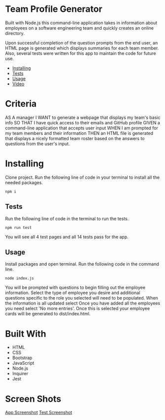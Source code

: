 <!-- Code to Insert Images
![Search city](images/shot1.png) -->

# Team Profile Generator

Built with Node.js this command-line application takes in information about employees on a software engineering team and quickly creates an online directory.

Upon successful completion of the question prompts from the end user, an HTML page is generated which displays summaries for each team member. Also, several tests were written for this app to maintain the code for future use.

- [Installing](https://www.example.com)
- [Tests](https://www.example.com) 
- [Usage](https://www.example.com) 
- [Video](https://www.example.com) 

# Criteria

AS A manager
I WANT to generate a webpage that displays my team's basic info
SO THAT I have quick access to their emails and GitHub profile
GIVEN a command-line application that accepts user input
WHEN I am prompted for my team members and their information
THEN an HTML file is generated that displays a nicely formatted team roster based on the answers to questions from the user's input.

# Installing

Clone project. Run the following line of code in your terminal to install all the needed packages.

    npm i

## Tests

Run the following line of code in the terminal to run the tests.

    npm run test

You will see all 4 test pages and all 14 tests pass for the app.

## Usage

Install packages and open terminal. Run the following code in the command line.

    node index.js

You will be prompted with questions to begin filling out the employee information. Select the type of employee you desire and additional questions specific to the role you selected will need to be populated. When the information is all updated select Once you have added all the employees you need select 'No more entries'. Once this is selected your employee cards will be generated to dist/index.html.

# Built With

- HTML
- CSS
- Bootstrap
- JavaScript
- Node.js
- Inquirer
- Jest

# Screen Shots

[App Screenshot](./Assets/shot1.png)
[Test Screenshot](https://github.com/maximosandoval/team-profile-generator/blob/main/Assets/test1.png)
